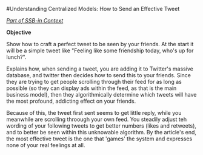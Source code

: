 #Understanding Centralized Models: How to Send an Effective Tweet 

*[Part of SSB-in Context](/ssb-in-context/README.md)* 

**Objective**

Show how to craft a perfect tweet to be seen by your friends.  At the start it will be a simple tweet like "Feeling like some friendship today, who's up for lunch?".

Explains how, when sending a tweet, you are adding it to Twitter's massive database, and twitter then decides how to send this to your friends.  Since they are trying to get people scrolling through their feed for as long as possible (so they can display ads within the feed, as that is the main business model), then they algorithmically determine which tweets will have the most profound, addicting effect on your friends.

Because of this, the tweet first sent seems to get little reply, while you meanwhile are scrolling throough your own feed.  You steadily adjust teh wording of your following tweets to get better numbers (likes and retweets), and to better be seen within this unknowable algorithm.  By the article's end, the most effective tweet is the one that 'games' the system and expresses none of your real feelings at all.


